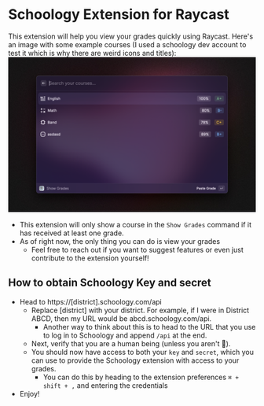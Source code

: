 # Schoology Extension for Raycast

This extension will help you view your grades quickly using Raycast.
Here's an image with some example courses (I used a schoology dev account to test it which is why there are weird icons and titles):
![README Preview](README-schoology.png)
- This extension will only show a course in the `Show Grades` command if it has received at least one grade.
- As of right now, the only thing you can do is view your grades
    - Feel free to reach out if you want to suggest features or even just contribute to the extension yourself!
## How to obtain Schoology Key and secret
- Head to https://[district].schoology.com/api
    - Replace [district] with your district. For example, if I were in District ABCD, then my URL would be abcd.schoology.com/api.
        - Another way to think about this is to head to the URL that you use to log in to Schoology and append `/api` at the end.
    - Next, verify that you are a human being (unless you aren't 🤖).
    - You should now have access to both your `key` and `secret`, which you can use to provide the Schoology extension with access to your grades.
        - You can do this by heading to the extension preferences `⌘ + shift + ,` and entering the credentials
- Enjoy!
